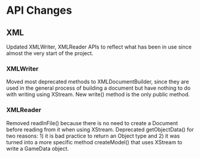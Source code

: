 # API Changes

## XML

Updated XMLWriter, XMLReader APIs to reflect what has been in use since almost the very start of the project.

### XMLWriter

Moved most  deprecated methods to XMLDocumentBuilder, since they are used in the general process of building a document but have nothing to do with writing using XStream. New write() method is the only public method.

### XMLReader

Removed readInFile() because there is no need to create a Document before reading from it when using XStream. Deprecated getObjectData() for two reasons: 1) it is bad practice to return an Object type and 2) it was turned into a more specific method createModel() that uses XStream to write a GameData object.